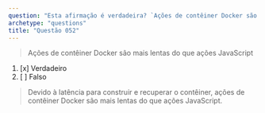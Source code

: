 ```yaml
---
question: "Esta afirmação é verdadeira? `Ações de contêiner Docker são geralmente mais lentas do que ações JavaScript`"
archetype: "questions"
title: "Questão 052"
---
```


> Ações de contêiner Docker são mais lentas do que ações JavaScript
1. [x] Verdadeiro
1. [ ] Falso
> Devido à latência para construir e recuperar o contêiner, ações de contêiner Docker são mais lentas do que ações JavaScript.
